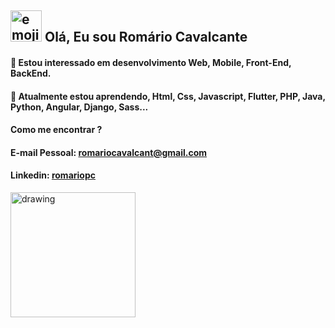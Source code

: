 ## <img src="https://c.tenor.com/tVfzJy9i8c4AAAAC/emoji-thumbs-up.gif" alt="emoji" width="50"/> Olá, Eu sou Romário Cavalcante
####  👀 Estou interessado em desenvolvimento Web, Mobile, Front-End, BackEnd.
####  🌱 Atualmente estou aprendendo, Html, Css, Javascript, Flutter, PHP, Java, Python, Angular, Django, Sass...

####  Como me encontrar ? 
#### E-mail Pessoal: romariocavalcant@gmail.com 

####  Linkedin: [romariopc](https://www.linkedin.com/in/romariopc/)

<img src="https://mir-s3-cdn-cf.behance.net/project_modules/max_1200/5eeea355389655.59822ff824b72.gif" alt="drawing" width="200"/>


